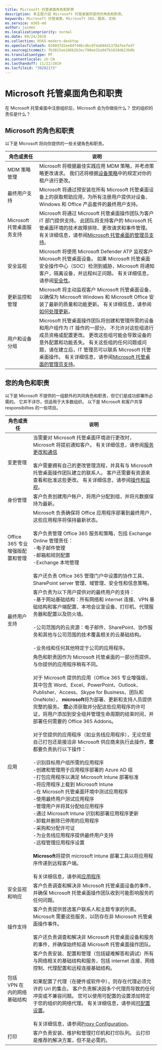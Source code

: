 ```yaml
---
title: Microsoft 托管桌面角色和职责
description: 本主题介绍 Microsoft 托管桌面所提供的角色和职责。
keywords: Microsoft 托管桌面，Microsoft 365，服务，文档
ms.service: m365-md
author: jaimeo
ms.localizationpriority: normal
ms.date: 09/24/2018
ms.collection: M365-modern-desktop
ms.openlocfilehash: 0288dfd2ee84f406c4bcdf4a604d1370afeefed7
ms.sourcegitcommit: fb3815ee186b2b3ec790ee32a9d7b1628d623b0b
ms.translationtype: MT
ms.contentlocale: zh-CN
ms.lasthandoff: 11/22/2019
ms.locfileid: "39202173"
---
```

# <a name="microsoft-managed-desktop-roles-and-responsibilities"></a>Microsoft 托管桌面角色和职责


<!--This topic is the target for a "Learn more" link in the Admin Portal (aka.ms/admin-access); do not delete.-->
<!-- from Roles and responsibilities -->

在 Microsoft 托管桌面中注册组织后，Microsoft 会为你做些什么？ 您的组织的责任是什么？

## <a name="microsofts-roles-and-responsibilities"></a>Microsoft 的角色和职责

以下是 Microsoft 将向你提供的一些关键角色和职责。

角色或责任 | 说明
--- | ---
MDM 策略管理 | Microsoft 将根据最佳实践应用 MDM 策略，并考虑策略更改请求。 我们还将根据[设备策略](../service-description/device-policies.md)中的规定对你的租户进行更改。
最终用户支持 | Microsoft 将通过预安装在所有 Microsoft 托管桌面设备上的获取帮助应用，为所有注册用户提供对设备、Windows 和 Office 产品套件的最终用户支持。 
Microsoft 托管桌面服务支持 | Microsoft 将通过 Microsoft 托管桌面操作团队为客户 IT 部门提供支持。 此团队将支持客户的 Microsoft 托管桌面环境的技术故障排除、更改请求和事件管理。 有关详细信息，请参阅[Microsoft 托管桌面的管理员支持](../working-with-managed-desktop/admin-support.md)。
安全监视 | Microsoft 将使用 Microsoft Defender ATP 监视客户 Microsoft 托管桌面设备。 如果 Microsoft 托管桌面安全操作中心（SOC）检测到威胁，Microsoft 将通知客户，隔离设备，并远程纠正问题。 有关详细信息，请参阅[安全性](../service-description/security.md)。
更新监控和管理 | Microsoft 将主动监视客户 Microsoft 托管桌面设备，以确保为 Microsoft Windows 和 Microsoft Office 安装了最新的质量和功能更新。 有关详细信息，请参阅[如何处理更新](../service-description/updates.md)。
用户和设备分组 | Microsoft 托管桌面操作团队将创建和管理所需的设备和用户组作为 IT 操作的一部分。 不允许对这些组进行成员资格或配置更改。 更改这些组可能会导致设备的意外配置和功能丢失。 有关这些组的任何问题或问题，请在建立后，IT 管理员可以联系 Microsoft 托管桌面操作。 有关详细信息，请参阅[Microsoft 托管桌面的管理员支持](../working-with-managed-desktop/admin-support.md)。

## <a name="your-roles-and-responsibilities"></a>您的角色和职责

以下是 Microsoft 不提供的一组额外的共同角色和职责，但它们是成功部署所必需的。 它并不详尽，但适用于大多数组织。 以下是 Microsoft 和客户共享 responsibilties 的一些项目。 

角色或责任 | 说明
--- | ---
变更管理 | 当需要对 Microsoft 托管桌面环境进行更改时，Microsoft 将提前通知客户。 有关详细信息，请参阅[服务更改和通信](../service-description/servicechanges.md)<br><br>客户需要拥有自己的更改管理流程，并具有与 Microsoft 托管桌面操作团队建立的联系人。 客户还需要有资源来查看和批准这些更改。 有关详细信息，请参阅[操作和监视](../service-description/operations-and-monitoring.md)。  
身份管理 | 客户负责创建用户帐户，将用户分配到组，并将元数据保持为最新。 
Office 365 专业增强版配置和管理 | Microsoft 负责确保将 Office 应用程序部署到最终用户，这些应用程序将保持最新状态。 <br><br> 客户负责管理 Office 365 服务和策略，包括 Exchange Online 管理责任：<br>-电子邮件管理<br>-邮箱和规则配置<br>-Exchange 本地管理<br><br>客户还负责 Office 365 管理门户中设置的协作工具、SharePoint server 管理、域管理、安全性和信息策略。 
最终用户支持 | 客户负责为以下用户提供对的最终用户的支持： <br>-基于网站基础结构：所有网络和 internet 连接、VPN 基础结构和客户端配置、本地会议室设备、打印机、代理服务器和配置以及防火墙。<br><br>-公司范围内的云资源：电子邮件、SharePoint、协作服务和其他与公司范围的技术覆盖相关的云基础结构。<br><br>-业务线和任何其他特定于公司的应用程序。
应用 | 角色和职责因作为 Microsoft 托管桌面的一部分而提供，与你提供的应用程序稍有不同。 <br><br>对于 Microsoft 提供的应用（Office 365 专业增强版，其中包含 Word、Excel、PowerPoint、Outlook、Publisher、Access、Skype for Business、团队和 OneNote）， **microsoft**将为部署、更新和支持人员提供完整的服务。 **您**必须获取并分配这些应用程序的许可证，将用户添加到安全组并管理生命周期的结束时间，并部署任何需要的 Office 365 Addons。<br><br>对于您提供的应用程序（如业务线应用程序），无论您是自己打包还是接洽非 Microsoft 供应商来执行此操作，**您**都要负责执行以下操作： <br><br>-识别目标用户组所需的应用程序<br>-创建和管理用于应用程序部署的 Azure AD 组<br>-打包应用程序以满足 Microsoft Intune 部署标准<br>-将应用程序上载到 Microsoft Intune<br>-在 Microsoft 托管桌面环境中测试应用程序<br>-使用最终用户测试应用程序<br>-管理用户并将其分配给应用程序<br>-通过 Microsoft Intune 识别和部署应用程序更新<br>-卸载并删除已停用的应用程序<br>-采购和分配许可证<br>-为业务线应用程序提供最终用户支持<br>-远程管理应用程序设置<br><br>**Microsoft**将提供 microsoft Intune 部署工具以将应用程序传递到远程客户端。<br><br>有关详细信息，请参阅[应用程序](../get-ready/apps.md)
安全监视和响应 | 客户负责调查和解决非 Microsoft 托管桌面设备的事件，并确保 Microsoft 托管桌面操作团队收到可能影响服务的任何问题。
操作支持 | 客户负责提供首选客户联系人和主题专家的列表。 Microsoft 需要这些服务，以防存在非 Microsoft 托管桌面操作事件。 <br><br>客户还负责调查和解决非 Microsoft 托管桌面设备和服务的事件，并确保始终知道 Microsoft 托管桌面操作团队。
包括 VPN 在内的网络基础结构 | 客户负责安装、配置和管理（包括疑难解答和调试）所有与网络相关的基础结构和服务，包括 internet 连接、网络控制、代理配置和远程连接基础结构。<br><br>如果配置了代理（在硬件或软件中），则存在代理必须允许的 Url 的集合。 客户负责解决因多个代理而导致的任何冲突或不兼容问题。 您可以使用可配置的设置添加特定于您的组织的网络代理。 有关详细信息，请参阅[可配置设置](../working-with-managed-desktop/config-setting-ref.md#proxy)。<br><br>有关详细信息，请参阅[Proxy Configuration](../get-ready/network.md)。
打印 | 客户负责安装、维护和管理打印机和打印队列。 云打印是推荐的解决方案，但不是必需的。 




